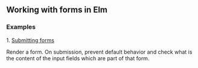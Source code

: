 ## Working with forms in Elm

### Examples

1\. [Submitting forms](SubmitForm.elm)

Render a form.
On submission, prevent default behavior
and check what is the content of the input fields which are part of that form.
